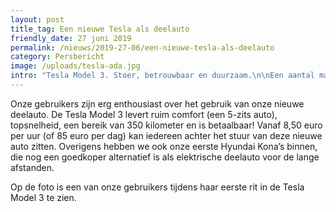```yaml
---
layout: post
title_tag: Een nieuwe Tesla als deelauto
friendly_date: 27 juni 2019
permalink: /nieuws/2019-27-06/een-nieuwe-tesla-als-deelauto
category: Persbericht
image: /uploads/tesla-ada.jpg
intro: "Tesla Model 3. Stoer, betrouwbaar en duurzaam.\n\nEen aantal maanden geleden hebben we onze derde Tesla toegevoegd aan de collectie deelauto´s van EasyDriving. In de afgelopen maanden hebben wij ervaring opgedaan met deze\_gloednieuwe Tesla Model 3."
---
```

Onze gebruikers zijn erg enthousiast over het gebruik van onze nieuwe deelauto. De Tesla Model 3 levert ruim comfort (een 5-zits auto), topsnelheid, een bereik van 350 kilometer en is betaalbaar! Vanaf 8,50 euro per uur (of 85 euro per dag) kan iedereen achter het stuur van deze nieuwe auto zitten. Overigens hebben we ook onze eerste Hyundai Kona’s binnen, die nog een goedkoper alternatief is als elektrische deelauto voor de lange afstanden.

Op de foto is een van onze gebruikers tijdens haar eerste rit in de Tesla Model 3 te zien.

